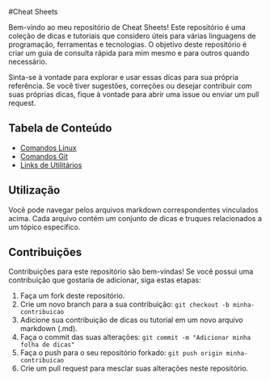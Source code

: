 #Cheat Sheets

Bem-vindo ao meu repositório de Cheat Sheets! Este repositório é uma coleção de dicas e tutoriais que considero úteis para várias linguagens de programação, ferramentas e tecnologias. O objetivo deste repositório é criar um guia de consulta rápida para mim mesmo e para outros quando necessário.

Sinta-se à vontade para explorar e usar essas dicas para sua própria referência. Se você tiver sugestões, correções ou desejar contribuir com suas próprias dicas, fique à vontade para abrir uma issue ou enviar um pull request.

## Tabela de Conteúdo

- [Comandos Linux](comandos-linux.md)
- [Comandos Git](comandos-git.md)
- [Links de Utilitários](utils-links.md)

## Utilização

Você pode navegar pelos arquivos markdown correspondentes vinculados acima. Cada arquivo contém um conjunto de dicas e truques relacionados a um tópico específico.

## Contribuições

Contribuições para este repositório são bem-vindas! Se você possui uma contribuição que gostaria de adicionar, siga estas etapas:

1. Faça um fork deste repositório.
2. Crie um novo branch para a sua contribuição: `git checkout -b minha-contribuicao`
3. Adicione sua contribuição de dicas ou tutorial em um novo arquivo markdown (.md).
4. Faça o commit das suas alterações: `git commit -m "Adicionar minha folha de dicas"`
5. Faça o push para o seu repositório forkado: `git push origin minha-contribuicao`
6. Crie um pull request para mesclar suas alterações neste repositório.

